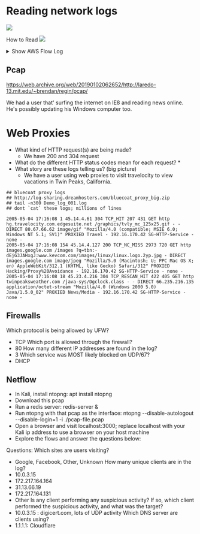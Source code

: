# Reading network logs
![](https://media.amazonwebservices.com/blog/2015/flow_see_a_stream_2.png)

How to Read
![](http://40cloud.com/fcnew/wp-content/uploads/2015/06/flowlogs.jpg)


<details>
    <summary>Show AWS Flow Log</summary>

```
2 123456789010 eni-abc123de 172.31.16.139 172.31.16.21 20641 22 6 20 4249 1418530010 1418530070 ACCEPT OK
2 123456789010 eni-abc123de 172.31.9.69 172.31.9.12 49761 3389 6 20 4249 1418530010 1418530070 REJECT OK
2 123456789010 eni-1a2b3c4d - - - - - - - 1431280876 1431280934 - NODATA
2 123456789010 eni-4b118871 - - - - - - - 1431280876 1431280934 - SKIPDATA
2 123456789010 eni-1235b8ca 203.0.113.12 172.31.16.139 0 0 1 4 336 1432917027 1432917142 ACCEPT OK
2 123456789010 eni-1235b8ca 172.31.16.139 203.0.113.12 0 0 1 4 336 1432917094 1432917142 REJECT OK
2 123456789010 eni-f41c42bf 2001:db8:1234:a100:8d6e:3477:df66:f105 2001:db8:1234:a102:3304:8879:34cf:4071 34892 22 6 54 8855 1477913708 1477913820 ACCEPT OK
root@kali:/media/sf_Downloads/blue_team/Workshops/bt_6# date -d @1477913820
Mon 31 Oct 2016 07:37:00 AM EDT
```
</details>


## Pcap
https://web.archive.org/web/20190102062652/http://laredo-13.mit.edu/~brendan/regin/pcap/

We had a user that' surfing the internet on IE8 and reading news online. He's possibly updating his Windows computer too.

# Web Proxies
* What kind of HTTP request(s) are being made?
    * We have 200 and 304 request  
* What do the different HTTP status codes mean for each request?
    * 
* What story are these logs telling us? (big picture)
    * We have a user using web proxies to visit travelocity to view vacations in Twin Peaks, California.
```
## bluecoat proxy logs
## http://log-sharing.dreamhosters.com/bluecoat_proxy_big.zip
## tail -n300 Demo_log_001.log
## dont `cat` these logs; millions of lines

2005-05-04 17:16:08 1 45.14.4.61 304 TCP_HIT 207 431 GET http hg.travelocity.com.edgesuite.net /graphics/tvly_mc_125x25.gif - - DIRECT 80.67.66.62 image/gif "Mozilla/4.0 (compatible; MSIE 6.0; Windows NT 5.1; SV1)" PROXIED Travel - 192.16.170.42 SG-HTTP-Service - none -
2005-05-04 17:16:08 154 45.14.4.127 200 TCP_NC_MISS 2973 720 GET http images.google.com /images ?q=tbn:-dEjG3JAHxgJ:www.kevcom.com/images/linux/linux.logo.2yp.jpg - DIRECT images.google.com image/jpeg "Mozilla/5.0 (Macintosh; U; PPC Mac OS X; en) AppleWebKit/312.1 (KHTML, like Gecko) Safari/312" PROXIED Hacking/Proxy%20Avoidance - 192.16.170.42 SG-HTTP-Service - none -
2005-05-04 17:16:08 18 45.23.4.216 304 TCP_RESCAN_HIT 422 405 GET http twinpeaksweather.com /java-sys/Dgclock.class - - DIRECT 66.235.216.135 application/octet-stream "Mozilla/4.0 (Windows 2000 5.0) Java/1.5.0_02" PROXIED News/Media - 192.16.170.42 SG-HTTP-Service - none -
```

## Firewalls

Which protocol is being allowed by UFW?
* TCP
Which port is allowed through the firewall?
* 80
How many different IP addresses are found in the log?
* 3
Which service was MOST likely blocked on UDP/67?
* DHCP

## Netflow

* In Kali, install ntopng: apt install ntopng
* Download this pcap
* Run a redis server: redis-server &
* Run ntopng with that pcap as the interface: ntopng --disable-autologout --disable-login=1 -i ./pcap-file.pcap
* Open a browser and visit localhost:3000; replace localhost with your Kali ip address to use a browser on your host machine
* Explore the flows and answer the questions below:

Questions:
Which sites are users visiting?
* Google, Facebook, Other, Unknown
How many unique clients are in the log?
* 10.0.3.15
* 172.217.164.164
* 31.13.66.19
* 172.217.164.131
* Other
Is any client performing any suspicious activity? If so, which client performed the suspicious activity, and what was the target?
* 10.0.3.15 : digicert.com, lots of UDP activity
Which DNS server are clients using?
* 1.1.1.1: Cloudflare